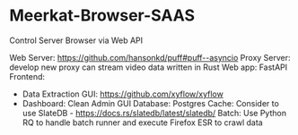 # Meerkat-Browser-SAAS
Control Server Browser via Web API


Web Server: https://github.com/hansonkd/puff#puff--asyncio
Proxy Server: develop new proxy can stream video data written in Rust
Web app: FastAPI
Frontend: 
   - Data Extraction GUI: https://github.com/xyflow/xyflow
   - Dashboard: Clean Admin GUI
Database: Postgres
Cache: Consider to use SlateDB - https://docs.rs/slatedb/latest/slatedb/
Batch: Use Python RQ to handle batch runner and execute Firefox ESR to crawl data
